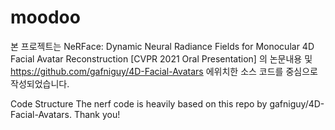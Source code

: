 # moodoo
 

본 프로젝트는 
NeRFace: Dynamic Neural Radiance Fields for Monocular 4D Facial Avatar Reconstruction [CVPR 2021 Oral Presentation] 의 논문내용 및 
https://github.com/gafniguy/4D-Facial-Avatars 에위치한 소스 코드를 중심으로 작성되었습니다. 


Code Structure The nerf code is heavily based on this repo by gafniguy/4D-Facial-Avatars. Thank you!
